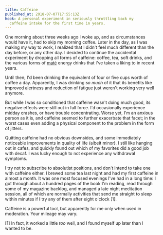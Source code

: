 ```yaml
---
title: Caffeine
published_at: 2018-07-07T17:55:13Z
hook: A personal experiment in seriously throttling back my
  caffeine intake for the first time in years.
---
```


One morning about three weeks ago I woke up, and as
circumstances would have it, had to skip my morning coffee.
Later in the day, as I was making my way to work, I
realized that I didn't feel much different than the day
before, or any other day. I decided to continue the
accidental experiment by dropping all forms of caffeine:
coffee, tea, soft drinks, and the various forms of
[maté][mate] energy drinks that I've taken a liking to in
recent years.

Until then, I'd been drinking the equivalent of four or
five cups worth of coffee a day. Apparently, I was drinking
_so much_ of it that its benefits like improved alertness
and reduction of fatigue just weren't working very well
anymore.

But while I was so conditioned that caffeine wasn't doing
much good, its negative effects were still out in full
force. I'd occasionally experience midday crashes, or have
trouble concentrating. Worse yet, I'm an anxious person as
it is, and caffeine seemed to further exacerbate that
facet; in the worst cases even adding a physical component
to the problem in the form of jitters.

Quitting caffeine had no obvious downsides, and some
immediately noticeable improvements in quality of life
(albeit minor). I still like hanging out in cafes, and
quickly found out which of my favorites did a good job with
decaf. I was lucky enough to not experience any withdrawal
symptoms.

I try not to subscribe to absolutist positions, and don't
intend to take one with caffeine either. I brewed some tea
last night and had my first caffeine in almost a month. It
was one most focused evenings I've had in a long time: I
got through about a hundred pages of the book I'm reading,
read through some of my magazine backlog, and managed a
late night meditation session, all of which are normally
activities that send me straight to sleep within minutes if
I try any of them after eight o'clock [1].

Caffeine is a powerful tool, but apparently for me only
when used in moderation. Your mileage may vary.

[1] In fact, it worked a little _too_ well, and I found
myself up later than I wanted to be.

[mate]: https://en.wikipedia.org/wiki/Mate_(drink)
